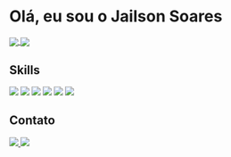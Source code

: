 # Olá, eu sou o Jailson Soares

<a href='https://github.com/anuraghazra/github-readme-stats'>
  <img
     align='center'
     src='https://github-readme-stats.vercel.app/api?username=jailsonsf&show_icons=true&count_private=true&include_all_commits=true&hide_title=true&theme=dracula'
   />
</a>
<a href='https://github.com/anuraghazra/github-readme-stats'>
  <img
     align='center'
     src='https://github-readme-stats.vercel.app/api/top-langs/?username=jailsonsf&layout=compact&theme=dracula'
   />
</a>

## Skills
<div>
  <img src='https://img.shields.io/badge/python-3776AB?logo=python&logoColor=white&style=for-the-badge' />
  <img src='https://img.shields.io/badge/django-092E20?logo=django&logoColor=white&style=for-the-badge' />
  <img src='https://img.shields.io/badge/javascript-F7DF1E?logo=javascript&logoColor=white&style=for-the-badge' />
  <img src='https://img.shields.io/badge/typescript-3178C6?logo=typescript&logoColor=white&style=for-the-badge' />
  <img src='https://img.shields.io/badge/node.js-339933?logo=node.js&logoColor=white&style=for-the-badge' />
  <img src='https://img.shields.io/badge/react-61DAFB?logo=react&logoColor=white&style=for-the-badge' />
</div>

## Contato
<div>
  <a href='https://github.com/jailsonsf'>
    <img src='https://img.shields.io/badge/github-181717?logo=github&logoColor=white&style=for-the-badge' />
  </a>
  <a href='https://www.linkedin.com/in/jailsonsoares/'>
    <img src='https://img.shields.io/badge/linkedin-0A66C2?logo=linkedin&logoColor=white&style=for-the-badge' />
  </a>
</div>
